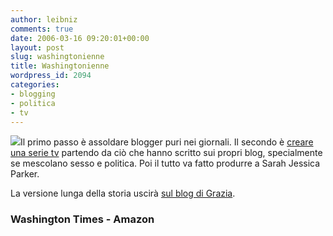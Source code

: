 ```yaml
---
author: leibniz
comments: true
date: 2006-03-16 09:20:01+00:00
layout: post
slug: washingtonienne
title: Washingtonienne
wordpress_id: 2094
categories:
- blogging
- politica
- tv
---
```


[![](http://www.radaronline.com/the-wire/05_2005_washingtonienne.jpg)](http://www.amazon.com/gp/product/1401302009/qid=1142500753/sr=1-1/ref=sr_1_1/102-2807577-8280913?s=books&v=glance&n=283155)Il primo passo è assoldare blogger puri nei giornali. Il secondo è [creare una serie tv](http://washingtontimes.com/upi/20060315-085052-8876r.htm) partendo da ciò che hanno scritto sui propri blog, specialmente se mescolano sesso e politica. Poi il tutto va fatto produrre a Sarah Jessica Parker.




La versione lunga della storia uscirà [sul blog di Grazia](http://grazia.blog.it/index.php/2006/03/28/sex-and-the-senate/).




### Washington Times - Amazon
